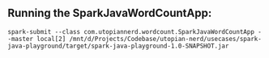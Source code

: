 ## Running the SparkJavaWordCountApp:
`spark-submit --class com.utopiannerd.wordcount.SparkJavaWordCountApp --master local[2] /mnt/d/Projects/Codebase/utopian-nerd/usecases/spark-java-playground/target/spark-java-playground-1.0-SNAPSHOT.jar`

